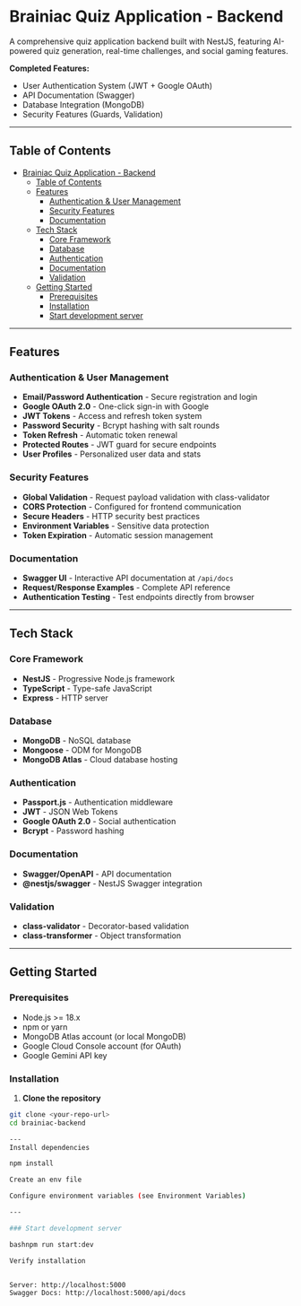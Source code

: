 # Brainiac Quiz Application - Backend

A comprehensive quiz application backend built with NestJS, featuring AI-powered quiz generation, real-time challenges, and social gaming features.


**Completed Features:**
- User Authentication System (JWT + Google OAuth)
- API Documentation (Swagger)
- Database Integration (MongoDB)
- Security Features (Guards, Validation)

---

## Table of Contents

- [Brainiac Quiz Application - Backend](#brainiac-quiz-application---backend)
  - [Table of Contents](#table-of-contents)
  - [Features](#features)
    - [Authentication \& User Management](#authentication--user-management)
    - [Security Features](#security-features)
    - [Documentation](#documentation)
  - [Tech Stack](#tech-stack)
    - [Core Framework](#core-framework)
    - [Database](#database)
    - [Authentication](#authentication)
    - [Documentation](#documentation-1)
    - [Validation](#validation)
  - [Getting Started](#getting-started)
    - [Prerequisites](#prerequisites)
    - [Installation](#installation)
    - [Start development server](#start-development-server)

---

## Features

### Authentication & User Management
- **Email/Password Authentication** - Secure registration and login
- **Google OAuth 2.0** - One-click sign-in with Google
- **JWT Tokens** - Access and refresh token system
- **Password Security** - Bcrypt hashing with salt rounds
- **Token Refresh** - Automatic token renewal
- **Protected Routes** - JWT guard for secure endpoints
- **User Profiles** - Personalized user data and stats

### Security Features
- **Global Validation** - Request payload validation with class-validator
- **CORS Protection** - Configured for frontend communication
- **Secure Headers** - HTTP security best practices
- **Environment Variables** - Sensitive data protection
- **Token Expiration** - Automatic session management

### Documentation
- **Swagger UI** - Interactive API documentation at `/api/docs`
- **Request/Response Examples** - Complete API reference
- **Authentication Testing** - Test endpoints directly from browser

---

## Tech Stack

### Core Framework
- **NestJS** - Progressive Node.js framework
- **TypeScript** - Type-safe JavaScript
- **Express** - HTTP server

### Database
- **MongoDB** - NoSQL database
- **Mongoose** - ODM for MongoDB
- **MongoDB Atlas** - Cloud database hosting

### Authentication
- **Passport.js** - Authentication middleware
- **JWT** - JSON Web Tokens
- **Google OAuth 2.0** - Social authentication
- **Bcrypt** - Password hashing

### Documentation
- **Swagger/OpenAPI** - API documentation
- **@nestjs/swagger** - NestJS Swagger integration

### Validation
- **class-validator** - Decorator-based validation
- **class-transformer** - Object transformation

---

## Getting Started

### Prerequisites

- Node.js >= 18.x
- npm or yarn
- MongoDB Atlas account (or local MongoDB)
- Google Cloud Console account (for OAuth)
- Google Gemini API key

### Installation

1. **Clone the repository**
```bash
git clone <your-repo-url>
cd brainiac-backend

---
Install dependencies

npm install

Create an env file

Configure environment variables (see Environment Variables)

---

### Start development server

bashnpm run start:dev

Verify installation


Server: http://localhost:5000
Swagger Docs: http://localhost:5000/api/docs